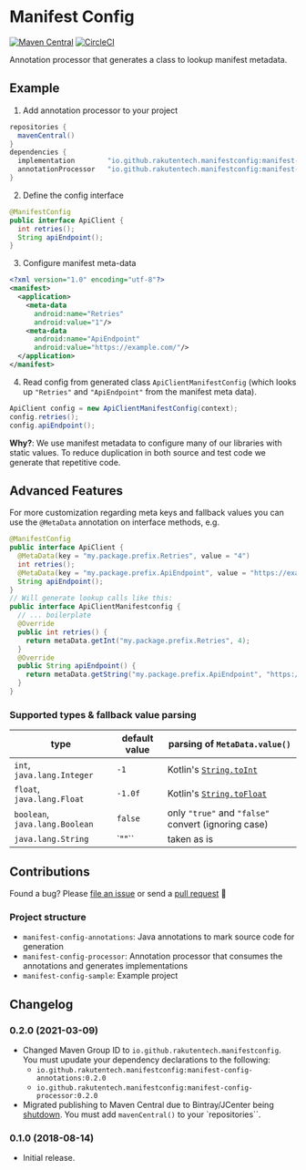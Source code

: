 # Manifest Config
[![Maven Central](https://img.shields.io/maven-central/v/io.github.rakutentech.manifest-config/manifest-config-processor)](https://search.maven.org/artifact/io.github.rakutentech.manifest-config/manifest-config-processor)
[![CircleCI](https://circleci.com/gh/rakutentech/android-manifest-config/tree/master.svg?style=svg)](https://circleci.com/gh/rakutentech/android-manifest-config/tree/master)

Annotation processor that generates a class to lookup manifest metadata.

## Example
1. Add annotation processor to your project

```groovy
repositories {
  mavenCentral()
}
dependencies {
  implementation        "io.github.rakutentech.manifestconfig:manifest-config-annotations:$version"
  annotationProcessor   "io.github.rakutentech.manifestconfig:manifest-config-processor:$version"
}
```

2. Define the config interface

```java
@ManifestConfig
public interface ApiClient {
  int retries();
  String apiEndpoint();
}
```

3. Configure manifest meta-data

```xml
<?xml version="1.0" encoding="utf-8"?>
<manifest>
  <application>
    <meta-data
      android:name="Retries"
      android:value="1"/>
    <meta-data
      android:name="ApiEndpoint"
      android:value="https://example.com/"/>
  </application>
</manifest>
```

4. Read config from generated class `ApiClientManifestConfig` (which looks up `"Retries"` and `"ApiEndpoint"` from the manifest meta data).

```java
ApiClient config = new ApiClientManifestConfig(context);
config.retries();
config.apiEndpoint();
```

**Why?**: We use manifest metadata to configure many of our libraries with static values. To reduce duplication in both source and test code we generate that repetitive code.

## Advanced Features
For more customization regarding meta keys and fallback values you can use the `@MetaData` annotation on interface methods, e.g.

```java
@ManifestConfig
public interface ApiClient {
  @MetaData(key = "my.package.prefix.Retries", value = "4")
  int retries();
  @MetaData(key = "my.package.prefix.ApiEndpoint", value = "https://example.com")
  String apiEndpoint();
}
// Will generate lookup calls like this:
public interface ApiClientManifestconfig {
  // ... boilerplate
  @Override
  public int retries() {
    return metaData.getInt("my.package.prefix.Retries", 4);
  }
  @Override
  public String apiEndpoint() {
    return metaData.getString("my.package.prefix.ApiEndpoint", "https://example.com");
  }
}
```

### Supported types & fallback value parsing

type                            | default value | parsing of `MetaData.value()`
------------------------------- | ------------- | -----------------------------
`int`, `java.lang.Integer`      | `-1`          | Kotlin's [`String.toInt`](https://kotlinlang.org/api/latest/jvm/stdlib/kotlin.text/to-int.html)
`float`, `java.lang.Float`      | `-1.0f`       | Kotlin's [`String.toFloat`](https://kotlinlang.org/api/latest/jvm/stdlib/kotlin.text/to-float.html)
`boolean`, `java.lang.Boolean`  | `false`       | only `"true"` and `"false"` convert (ignoring case)
`java.lang.String`              | `""``         | taken as is

## Contributions

Found a bug? Please [file an issue](https://github.com/rakutentech/android-manifest-config/issues/new) or send a [pull request](https://github.com/rakutentech/android-manifest-config/compare) 🙏

### Project structure

* `manifest-config-annotations`: Java annotations to mark source code for generation
* `manifest-config-processor`: Annotation processor that consumes the annotations and generates implementations
* `manifest-config-sample`: Example project

## Changelog

### 0.2.0 (2021-03-09)

- Changed Maven Group ID to `io.github.rakutentech.manifestconfig`. You must upudate your dependency declarations to the following:
    - `io.github.rakutentech.manifestconfig:manifest-config-annotations:0.2.0`
    - `io.github.rakutentech.manifestconfig:manifest-config-processor:0.2.0`
- Migrated publishing to Maven Central due to Bintray/JCenter being [shutdown](https://jfrog.com/blog/into-the-sunset-bintray-jcenter-gocenter-and-chartcenter/). You must add `mavenCentral()` to your `repositories``.


### 0.1.0 (2018-08-14)

- Initial release.
